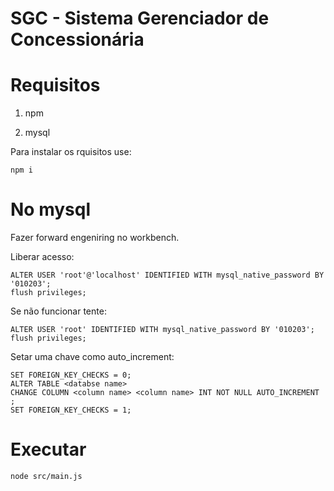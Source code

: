 # SGC - Sistema Gerenciador de Concessionária

# Requisitos

1. npm

2. mysql

Para instalar os rquisitos use:

```
npm i
```

# No mysql

Fazer forward engeniring no workbench.

Liberar acesso:

```
ALTER USER 'root'@'localhost' IDENTIFIED WITH mysql_native_password BY '010203';
flush privileges;
```

Se não funcionar tente:

```
ALTER USER 'root' IDENTIFIED WITH mysql_native_password BY '010203';
flush privileges;
```

Setar uma chave como auto_increment:

```
SET FOREIGN_KEY_CHECKS = 0;
ALTER TABLE <databse name> 
CHANGE COLUMN <column name> <column name> INT NOT NULL AUTO_INCREMENT ;
SET FOREIGN_KEY_CHECKS = 1;
```

# Executar

```
node src/main.js
```

